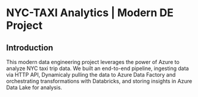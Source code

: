 # NYC-TAXI Analytics | Modern DE Project

## **Introduction**
This modern data engineering project leverages the power of Azure to analyze NYC taxi trip data. We built an end-to-end pipeline, ingesting data via HTTP API, Dynamicaly pulling the data to Azure Data Factory and orchestrating transformations with Databricks, and storing insights in Azure Data Lake for analysis.

